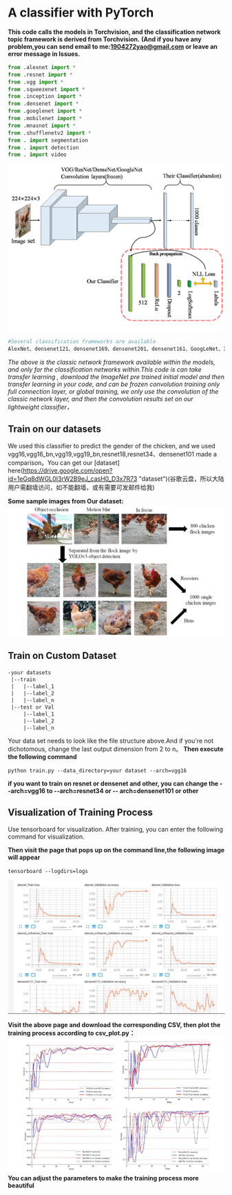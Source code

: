 # A classifier with PyTorch

**This code calls the models in Torchvision, and the classification network topic framework is derived from Torchvision.**
**(And if you have any problem,you can send email to me:1904272yao@gmail.com or leave an error message in Issues.**
```python
from .alexnet import *
from .resnet import *
from .vgg import *
from .squeezenet import *
from .inception import *
from .densenet import *
from .googlenet import *
from .mobilenet import *
from .mnasnet import *
from .shufflenetv2 import *
from . import segmentation
from . import detection
from . import video
```
![image info](image/classifier.png) 
```python
#Several classification frameworks are available
AlexNet、densenet121、densenet169、densenet201、densenet161、GoogLeNet、Inception3、mnasnet0_5、mnasnet0_75、mnasnet1_0、mnasnet1_3、MobileNetV2、resnet18、resnet34、resnet50、resnet101、resnet152、resnext50_32x4d、resnext101_32x8d、wide_resnet50_2、wide_resnet101_2、vgg11、vgg13、vgg16、vgg19、vgg11_bn、vgg13_bn、vgg16_bn、vgg19_bn...........
```
*The above is the classic network framework available within the models, and only for the classification networks within.This code is can take transfer learning , download the ImageNet pre trained initial model and then transfer learning  in your code, and can be frozen convolution training only full connection layer, or global training, we only use the convolution of the classic network layer, and then the convolution results set on our lightweight classifier，*


## Train on our datasets
We used this classifier to predict the gender of the chicken, and we used vgg16,vgg16_bn,vgg19,vgg19_bn,resnet18,resnet34、densenet101 made a comparison。You can get our [dataset] here(https://drive.google.com/open?id=1eGq8dWGL0I3rW2B9eJ_casH0_D3x7R73 "dataset")(谷歌云盘，所以大陆用户需翻墙访问，如不能翻墙，或有需要可发邮件给我)

**Some sample images from Our dataset:**
![image info](image/dataset.jpg) 

## Train on Custom Dataset
```
-your datasets
 |--train
 |   |--label_1
 |   |--label_2
 |   |--label_n
 |--test or Val
     |--label_1
     |--label_2
     |--label_n
```
Your data set needs to look like the file structure above.And if you're not dichotomous, change the last output dimension from 2 to n。
 **Then execute the following command**
 
 `python train.py --data_directory=your dataset --arch=vgg16`
 
 **if you want to train on resnet or densenet and other, you can change the --arch=vgg16 to --arch=resnet34 or -- arch=densenet101 or other**
## Visualization of Training Process
Use tensorboard for visualization. After training, you can enter the following command for visualization.

**Then visit the page that pops up on the command line,the following image will appear**

`tensorboard --logdirs=logs`

![image info](image/vis.jpg)

**Visit the above page and download the corresponding CSV, then plot the training process according to csv_plot.py：**
![image info](image/Plot.jpg)
**You can adjust the parameters to make the training process more beautiful**
